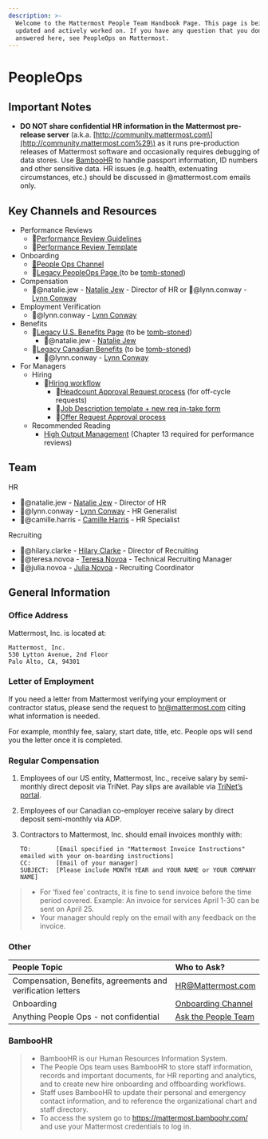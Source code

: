 ```yaml
---
description: >-
  Welcome to the Mattermost People Team Handbook Page. This page is being
  updated and actively worked on. If you have any question that you don't see
  answered here, see PeopleOps on Mattermost.
---
```


# PeopleOps

## Important Notes

* **DO NOT share confidential HR information in the Mattermost pre-release server** \(a.k.a. [http://community.mattermost.com\](http://community.mattermost.com%29\) as it runs pre-production releases of Mattermost software and occasionally requires debugging of data stores. Use [BambooHR](https://mattermost.bamboohr.com/) to handle passport information, ID numbers and other sensitive data. HR issues \(e.g. health, extenuating circumstances, etc.\) should be discussed in @mattermost.com emails only. 

## Key Channels and Resources

* Performance Reviews
  * 📁[Performance Review Guidelines](https://handbook.mattermost.com/operations/people/performance-reviews-50)
  * 📁[Performance Review Template](https://docs.google.com/document/d/1tTPTp8JC3pUp0kPo2AAUg6XETbURB_bU8f3EOpvKRr0/edit#heading=h.hu5vu6dn98iw) 
* Onboarding
  * [💬](https://emojipedia.org/speech-balloon/)[People Ops Channel](https://community.mattermost.com/private-core/channels/people-ops)
  * 📁[Legacy PeopleOps Page ](https://docs.mattermost.com/process/people-ops.html)\(to be [tomb-stoned](../../../company/about-mattermost/list-of-terms.md#tomb-stoned)\)  
* Compensation
  * 🧑@natalie.jew - [Natalie Jew](https://mattermost.bamboohr.com/employees/employee.php?id=174&page=2077) - Director of HR  or 🧑@lynn.conway - [Lynn Conway](https://mattermost.bamboohr.com/employees/employee.php?id=207&page=2077) 
* Employment Verification
  * 🧑@lynn.conway - [Lynn Conway](https://mattermost.bamboohr.com/employees/employee.php?id=207&page=2077) 
* Benefits 
  * 📁[Legacy U.S. Benefits Page](https://docs.mattermost.com/process/benefits-us.html) \(to be [tomb-stoned](../../../company/about-mattermost/list-of-terms.md#tomb-stoned)\) 
    * 🧑@natalie.jew - [Natalie Jew](https://mattermost.bamboohr.com/employees/employee.php?id=174&page=2077) 
  * 📁[Legacy Canadian Benefits](https://docs.mattermost.com/process/benefits-canada.html) \(to be [tomb-stoned](../../../company/about-mattermost/list-of-terms.md#tomb-stoned)\) 
    * 🧑@lynn.conway - [Lynn Conway](https://mattermost.bamboohr.com/employees/employee.php?id=207&page=2077) 
* For Managers
  * Hiring
    * 📁[Hiring workflow ](https://docs.google.com/document/d/1EBIoL0kHqj2S3DtwAz9FvDgYDljZ5KoQpAnYePO84s8/edit)
      * 📁[Headcount Approval Request process](https://docs.google.com/document/d/1vohRHTceNWGXV9IaPcb7o2u0fZ7R3fM1I9bnFSCzkLM/edit) \(for off-cycle requests\)
      * 📁[Job Description template + new req in-take form](https://docs.google.com/document/d/1rpTI2NKu4H_781vpx_eD9Fku7go4gGDs1P7bJAMQvAU/edit)
      * 📁[Offer Request Approval process](https://docs.google.com/document/d/13qedU9kGdn9_d1WHK2oSAKxRvO6ajIGKXI2DEQ--b7M/edit) 
  * Recommended Reading 
    * [High Output Management](https://www.amazon.ca/High-Output-Management-Andrew-Grove/dp/0679762884/ref=sr_1_1?gclid=Cj0KCQiAgKzwBRCjARIsABBbFuhEwL6hICB9wZgtYrZB20TBTbJu7StCEKQlNqfmnQV-EhDY2E6RKS0aApHwEALw_wcB&hvadid=229973645505&hvdev=c&hvlocphy=9000907&hvnetw=g&hvpos=1t1&hvqmt=e&hvrand=3473960203373967416&hvtargid=aud-749227636460%3Akwd-297473118671&hydadcr=22457_10105506&keywords=high+output+management&qid=1577810900&sr=8-1) \(Chapter 13 required for performance reviews\) 

## Team

HR

* 🧑@natalie.jew - [Natalie Jew](https://mattermost.bamboohr.com/employees/employee.php?id=174&page=2077) - Director of HR  
* 🧑@lynn.conway - [Lynn Conway](https://mattermost.bamboohr.com/employees/employee.php?id=207&page=2077) - HR Generalist 
* 🧑@camille.harris - [Camille Harris](https://mattermost.bamboohr.com/employees/employee.php?id=48&page=2077) - HR Specialist

Recruiting

* 🧑@hilary.clarke - [Hilary Clarke](https://mattermost.bamboohr.com/employees/employee.php?id=215&page=2077) - Director of Recruiting 
* 🧑@teresa.novoa - [Teresa Novoa](https://mattermost.bamboohr.com/employees/employee.php?id=113&page=2077) - Technical Recruiting Manager
* 🧑@julia.novoa - [Julia Novoa](https://mattermost.bamboohr.com/employees/employee.php?id=218&page=2077) - Recruiting Coordinator

## General Information

### Office Address

Mattermost, Inc. is located at:

```text
Mattermost, Inc.
530 Lytton Avenue, 2nd Floor
Palo Alto, CA, 94301
```

### Letter of Employment

If you need a letter from Mattermost verifying your employment or contractor status, please send the request to [hr@mattermost.com](mailto:hr%40mattermost.com) citing what information is needed.

For example, monthly fee, salary, start date, title, etc. People ops will send you the letter once it is completed.

### Regular Compensation

1. Employees of our US entity, Mattermost, Inc., receive salary by semi-monthly direct deposit via TriNet. Pay slips are available via [TriNet’s portal](https://www.hrpassport.com/).
2. Employees of our Canadian co-employer receive salary by direct deposit semi-monthly via ADP.
3. Contractors to Mattermost, Inc. should email invoices monthly with:

   ```text
   TO:       [Email specified in "Mattermost Invoice Instructions" emailed with your on-boarding instructions]
   CC:       [Email of your manager]
   SUBJECT:  [Please include MONTH YEAR and YOUR NAME or YOUR COMPANY NAME]
   ```

> * For ‘fixed fee’ contracts, it is fine to send invoice before the time period covered. Example: An invoice for services April 1-30 can be sent on April 25.
> * Your manager should reply on the email with any feedback on the invoice.

### Other

| People Topic | Who to Ask? |
| :--- | :--- |
| Compensation, Benefits, agreements and verification letters | HR@Mattermost.com |
| Onboarding | [Onboarding Channel](https://community.mattermost.com/private-core/channels/onboarding)  |
|  Anything People Ops  - not confidential  | [Ask the People Team](https://community.mattermost.com/private-core/channels/ask-people-team) |

### BambooHR

> * BambooHR is our Human Resources Information System.  
> * The People Ops team uses BambooHR to store staff information, records and important documents, for HR reporting and analytics, and to create new hire onboarding and offboarding workflows. 
> * Staff uses BambooHR to update their personal and emergency contact information, and to reference the organizational chart and staff directory. 
> * To access the system go to https://mattermost.bamboohr.com/ and use your Mattermost credentials to log in. 
